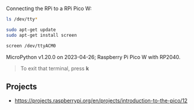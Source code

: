 Connecting the RPi to a RPi Pico W:

```sh
ls /dev/tty*

sudo apt-get update
sudo apt-get install screen

screen /dev/ttyACM0
```

MicroPython v1.20.0 on 2023-04-26; Raspberry Pi Pico W with RP2040.

> To exit that terminal, press **k**

## Projects

* https://projects.raspberrypi.org/en/projects/introduction-to-the-pico/12